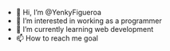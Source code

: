 - 👋 Hi, I’m @YenkyFigueroa
- 👀 I’m interested in working as a programmer
- 🌱 I’m currently learning web development
- 📫 How to reach me goal

<!---
YenkyFigueroa/YenkyFigueroa is a ✨ special ✨ repository because its `README.md` (this file) appears on your GitHub profile.
You can click the Preview link to take a look at your changes.
--->
